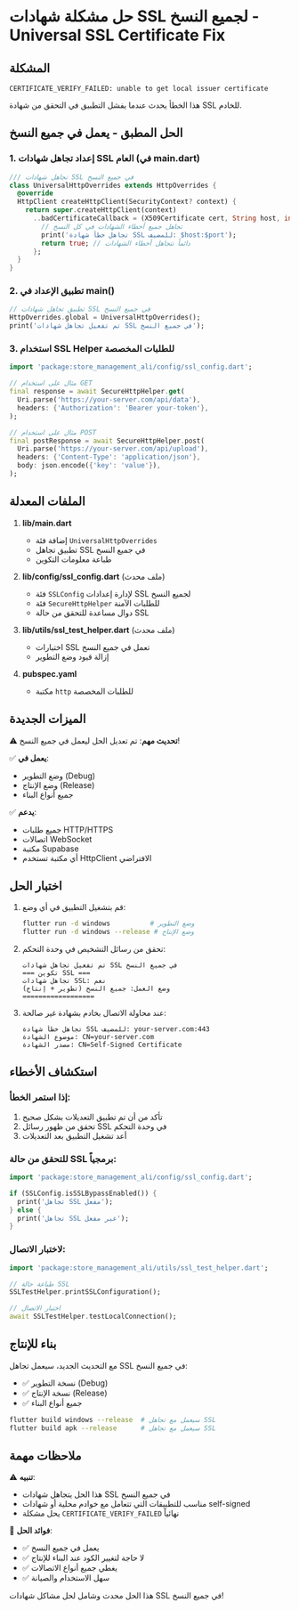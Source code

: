 # حل مشكلة شهادات SSL لجميع النسخ - Universal SSL Certificate Fix

## المشكلة
```
CERTIFICATE_VERIFY_FAILED: unable to get local issuer certificate
```

هذا الخطأ يحدث عندما يفشل التطبيق في التحقق من شهادة SSL للخادم.

## الحل المطبق - يعمل في جميع النسخ

### 1. إعداد تجاهل شهادات SSL العام (في main.dart)

```dart
/// تجاهل شهادات SSL في جميع النسخ
class UniversalHttpOverrides extends HttpOverrides {
  @override
  HttpClient createHttpClient(SecurityContext? context) {
    return super.createHttpClient(context)
      ..badCertificateCallback = (X509Certificate cert, String host, int port) {
        // تجاهل جميع أخطاء الشهادات في كل النسخ
        print('تجاهل خطأ شهادة SSL للمضيف: $host:$port');
        return true; // دائماً نتجاهل أخطاء الشهادات
      };
  }
}
```

### 2. تطبيق الإعداد في main()
```dart
// تطبيق تجاهل شهادات SSL في جميع النسخ
HttpOverrides.global = UniversalHttpOverrides();
print('تم تفعيل تجاهل شهادات SSL في جميع النسخ');
```

### 3. استخدام SSL Helper للطلبات المخصصة

```dart
import 'package:store_management_ali/config/ssl_config.dart';

// مثال على استخدام GET
final response = await SecureHttpHelper.get(
  Uri.parse('https://your-server.com/api/data'),
  headers: {'Authorization': 'Bearer your-token'},
);

// مثال على استخدام POST
final postResponse = await SecureHttpHelper.post(
  Uri.parse('https://your-server.com/api/upload'),
  headers: {'Content-Type': 'application/json'},
  body: json.encode({'key': 'value'}),
);
```

## الملفات المعدلة

1. **lib/main.dart**
   - إضافة فئة `UniversalHttpOverrides`
   - تطبيق تجاهل SSL في جميع النسخ
   - طباعة معلومات التكوين

2. **lib/config/ssl_config.dart** (ملف محدث)
   - فئة `SSLConfig` لإدارة إعدادات SSL لجميع النسخ
   - فئة `SecureHttpHelper` للطلبات الآمنة
   - دوال مساعدة للتحقق من حالة SSL

3. **lib/utils/ssl_test_helper.dart** (ملف محدث)
   - اختبارات SSL تعمل في جميع النسخ
   - إزالة قيود وضع التطوير

4. **pubspec.yaml**
   - مكتبة `http` للطلبات المخصصة

## الميزات الجديدة

⚠️ **تحديث مهم**: تم تعديل الحل ليعمل في جميع النسخ!

✅ **يعمل في**:
- وضع التطوير (Debug)
- وضع الإنتاج (Release)
- جميع أنواع البناء

✅ **يدعم**:
- جميع طلبات HTTP/HTTPS
- اتصالات WebSocket
- مكتبة Supabase
- أي مكتبة تستخدم HttpClient الافتراضي

## اختبار الحل

1. قم بتشغيل التطبيق في أي وضع:
   ```bash
   flutter run -d windows          # وضع التطوير
   flutter run -d windows --release # وضع الإنتاج
   ```

2. تحقق من رسائل التشخيص في وحدة التحكم:
   ```
   تم تفعيل تجاهل شهادات SSL في جميع النسخ
   === تكوين SSL ===
   تجاهل شهادات SSL: نعم
   وضع العمل: جميع النسخ (تطوير + إنتاج)
   ==================
   ```

3. عند محاولة الاتصال بخادم بشهادة غير صالحة:
   ```
   تجاهل خطأ شهادة SSL للمضيف: your-server.com:443
   موضوع الشهادة: CN=your-server.com
   مصدر الشهادة: CN=Self-Signed Certificate
   ```

## استكشاف الأخطاء

### إذا استمر الخطأ:
1. تأكد من أن تم تطبيق التعديلات بشكل صحيح
2. تحقق من ظهور رسائل SSL في وحدة التحكم
3. أعد تشغيل التطبيق بعد التعديلات

### للتحقق من حالة SSL برمجياً:
```dart
import 'package:store_management_ali/config/ssl_config.dart';

if (SSLConfig.isSSLBypassEnabled()) {
  print('تجاهل SSL مفعل');
} else {
  print('تجاهل SSL غير مفعل');
}
```

### لاختبار الاتصال:
```dart
import 'package:store_management_ali/utils/ssl_test_helper.dart';

// طباعة حالة SSL
SSLTestHelper.printSSLConfiguration();

// اختبار الاتصال
await SSLTestHelper.testLocalConnection();
```

## بناء للإنتاج

مع التحديث الجديد، سيعمل تجاهل SSL في جميع النسخ:
- ✅ نسخة التطوير (Debug)
- ✅ نسخة الإنتاج (Release)
- ✅ جميع أنواع البناء

```bash
flutter build windows --release  # سيعمل مع تجاهل SSL
flutter build apk --release      # سيعمل مع تجاهل SSL
```

## ملاحظات مهمة

⚠️ **تنبيه**: 
- هذا الحل يتجاهل شهادات SSL في جميع النسخ
- مناسب للتطبيقات التي تتعامل مع خوادم محلية أو شهادات self-signed
- يحل مشكلة `CERTIFICATE_VERIFY_FAILED` نهائياً

🔧 **فوائد الحل**:
- ✅ يعمل في جميع النسخ
- ✅ لا حاجة لتغيير الكود عند البناء للإنتاج
- ✅ يغطي جميع أنواع الاتصالات
- ✅ سهل الاستخدام والصيانة

هذا الحل محدث وشامل لحل مشاكل شهادات SSL في جميع النسخ!
